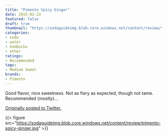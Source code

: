 ```yaml
---
title: "Pimento Spicy Ginger"
date: 2015-02-23
featured: false
draft: true
thumbnail: "https://sodaguideimg.blob.core.windows.net/content/review/thumbs/pimento-spicy-ginger.jpg"
categories:
- soda
- water
- kombucha
- other
ratings:
- Recommended
tags:
- Medium Sweet
brands:
- Pimento
---
```


Good flavor, nice sweetness. Not as fiery as expected, though not tame. Recommended (mostly)…

[Originally posted to Twitter.](https://twitter.com/Cavorter/status/569940837301243905)

{{< figure src="https://sodaguideimg.blob.core.windows.net/content/review/pimento-spicy-ginger.jpg" >}}

